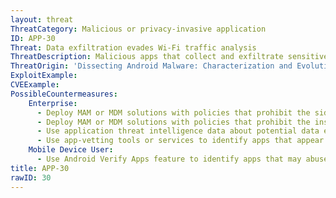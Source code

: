 ```yaml
---
layout: threat
ThreatCategory: Malicious or privacy-invasive application
ID: APP-30
Threat: Data exfiltration evades Wi-Fi traffic analysis
ThreatDescription: Malicious apps that collect and exfiltrate sensitive data have multiple communication channels available. In addition to using encryption, steganography, or other obfuscation techniques over an inspected Wi-Fi connection, apps may exfiltrate data over a cellular connection, which cannot be directly analyzed using an enterprise network security mechanism. While requiring a receiver with proximity to the device, apps can also potentially exfiltrate data over Bluetooth or NFC connections. Common use of these channels are interfaces to device peripherals or short-range data transfers, making these channels less likely to be monitored by enterprise security mechanisms.
ThreatOrigin: 'Dissecting Android Malware: Characterization and Evolution [^85]'
ExploitExample:
CVEExample:
PossibleCountermeasures:
    Enterprise:
      - Deploy MAM or MDM solutions with policies that prohibit the side-loading of apps, which may bypass security checks on the app.
      - Deploy MAM or MDM solutions with policies that prohibit the installation of apps from 3rd party (unofficial) app stores.
      - Use application threat intelligence data about potential data exfiltration risks associated with apps installed on COPE or BYOD devices
      - Use app-vetting tools or services to identify apps that appear to exfiltrate data.
    Mobile Device User:
      - Use Android Verify Apps feature to identify apps that may abuse communication channels to exfiltrate data.
title: APP-30
rawID: 30
---
```

